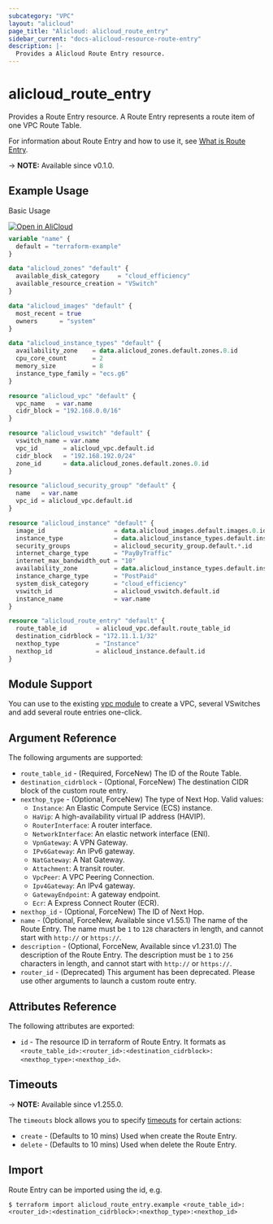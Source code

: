 ```yaml
---
subcategory: "VPC"
layout: "alicloud"
page_title: "Alicloud: alicloud_route_entry"
sidebar_current: "docs-alicloud-resource-route-entry"
description: |-
  Provides a Alicloud Route Entry resource.
---
```


# alicloud_route_entry

Provides a Route Entry resource. A Route Entry represents a route item of one VPC Route Table.

For information about Route Entry and how to use it, see [What is Route Entry](https://www.alibabacloud.com/help/en/vpc/developer-reference/api-vpc-2016-04-28-createrouteentry).

-> **NOTE:** Available since v0.1.0.

## Example Usage

Basic Usage

<div style="display: block;margin-bottom: 40px;"><div class="oics-button" style="float: right;position: absolute;margin-bottom: 10px;">
  <a href="https://api.aliyun.com/terraform?resource=alicloud_route_entry&exampleId=6605ba3e-e760-9509-859e-294192b42a6d702ed474&activeTab=example&spm=docs.r.route_entry.0.6605ba3ee7&intl_lang=EN_US" target="_blank">
    <img alt="Open in AliCloud" src="https://img.alicdn.com/imgextra/i1/O1CN01hjjqXv1uYUlY56FyX_!!6000000006049-55-tps-254-36.svg" style="max-height: 44px; max-width: 100%;">
  </a>
</div></div>

```terraform
variable "name" {
  default = "terraform-example"
}

data "alicloud_zones" "default" {
  available_disk_category     = "cloud_efficiency"
  available_resource_creation = "VSwitch"
}

data "alicloud_images" "default" {
  most_recent = true
  owners      = "system"
}

data "alicloud_instance_types" "default" {
  availability_zone    = data.alicloud_zones.default.zones.0.id
  cpu_core_count       = 2
  memory_size          = 8
  instance_type_family = "ecs.g6"
}

resource "alicloud_vpc" "default" {
  vpc_name   = var.name
  cidr_block = "192.168.0.0/16"
}

resource "alicloud_vswitch" "default" {
  vswitch_name = var.name
  vpc_id       = alicloud_vpc.default.id
  cidr_block   = "192.168.192.0/24"
  zone_id      = data.alicloud_zones.default.zones.0.id
}

resource "alicloud_security_group" "default" {
  name   = var.name
  vpc_id = alicloud_vpc.default.id
}

resource "alicloud_instance" "default" {
  image_id                   = data.alicloud_images.default.images.0.id
  instance_type              = data.alicloud_instance_types.default.instance_types.0.id
  security_groups            = alicloud_security_group.default.*.id
  internet_charge_type       = "PayByTraffic"
  internet_max_bandwidth_out = "10"
  availability_zone          = data.alicloud_instance_types.default.instance_types.0.availability_zones.0
  instance_charge_type       = "PostPaid"
  system_disk_category       = "cloud_efficiency"
  vswitch_id                 = alicloud_vswitch.default.id
  instance_name              = var.name
}

resource "alicloud_route_entry" "default" {
  route_table_id        = alicloud_vpc.default.route_table_id
  destination_cidrblock = "172.11.1.1/32"
  nexthop_type          = "Instance"
  nexthop_id            = alicloud_instance.default.id
}
```

## Module Support

You can use to the existing [vpc module](https://registry.terraform.io/modules/alibaba/vpc/alicloud) 
to create a VPC, several VSwitches and add several route entries one-click.

## Argument Reference

The following arguments are supported:

* `route_table_id` - (Required, ForceNew) The ID of the Route Table.
* `destination_cidrblock` - (Optional, ForceNew) The destination CIDR block of the custom route entry.
* `nexthop_type` - (Optional, ForceNew) The type of Next Hop. Valid values:
  - `Instance`: An Elastic Compute Service (ECS) instance.
  - `HaVip`: A high-availability virtual IP address (HAVIP).  
  - `RouterInterface`: A router interface.
  - `NetworkInterface`: An elastic network interface (ENI).
  - `VpnGateway`: A VPN Gateway.
  - `IPv6Gateway`: An IPv6 gateway.
  - `NatGateway`: A Nat Gateway.
  - `Attachment`: A transit router.
  - `VpcPeer`: A VPC Peering Connection.
  - `Ipv4Gateway`: An IPv4 gateway.
  - `GatewayEndpoint`: A gateway endpoint.
  - `Ecr`: A Express Connect Router (ECR).
* `nexthop_id` - (Optional, ForceNew) The ID of Next Hop.
* `name` - (Optional, ForceNew, Available since v1.55.1) The name of the Route Entry. The name must be `1` to `128` characters in length, and cannot start with `http://` or `https://`.
* `description` - (Optional, ForceNew, Available since v1.231.0) The description of the Route Entry. The description must be `1` to `256` characters in length, and cannot start with `http://` or `https://`.
* `router_id` - (Deprecated) This argument has been deprecated. Please use other arguments to launch a custom route entry.

## Attributes Reference

The following attributes are exported:

* `id` - The resource ID in terraform of Route Entry. It formats as `<route_table_id>:<router_id>:<destination_cidrblock>:<nexthop_type>:<nexthop_id>`.

## Timeouts

-> **NOTE:** Available since v1.255.0.

The `timeouts` block allows you to specify [timeouts](https://developer.hashicorp.com/terraform/language/resources/syntax#operation-timeouts) for certain actions:
* `create` - (Defaults to 10 mins) Used when create the Route Entry.
* `delete` - (Defaults to 10 mins) Used when delete the Route Entry.

## Import

Route Entry can be imported using the id, e.g.

```shell
$ terraform import alicloud_route_entry.example <route_table_id>:<router_id>:<destination_cidrblock>:<nexthop_type>:<nexthop_id>
```

